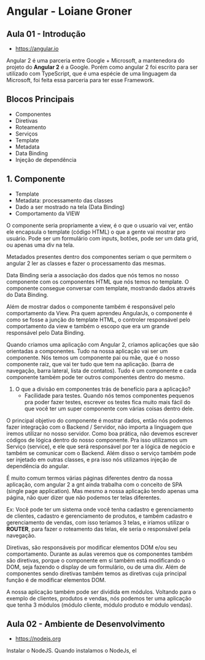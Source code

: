 # Angular - Loiane Groner

## Aula 01 - Introdução
- https://angular.io


Angular 2 é uma parceria entre Google + Microsoft, a mantenedora do projeto do **Angular 2** é a Google. Porém como angular 2 foi escrito para ser utilizado com TypeScript, que é uma espécie de uma linguagem da Microsoft, foi feita essa parceria para ter esse Framework.

## Blocos Principais
- Componentes
- Diretivas 
- Roteamento
- Serviços
- Template
- Metadata
- Data Binding
- Injeção de dependência 
  

## 1. Componente
- Template
- Metadata: processamento das classes
- Dado a ser mostrado na tela (Data Binding)
- Comportamento da VIEW 

O componente seria propriamente a view, é o que o usuario vai ver, então ele encapsula o template (código HTML) o que a gente vai mostrar pro usuário. Pode ser um formulário com inputs, botões, pode ser um data grid, ou apenas uma div na tela. 

Metadados presentes dentro dos componentes seriam o que permitem o angular 2 ler as classes e fazer o processamento das mesmas. 

Data Binding seria a associação dos dados que nós temos no nosso componente com os componentes HTML que nós temos no template. O componente consegue conversar com template, mostrando dados através do Data Binding. 

Além de mostrar dados o componente também é responsável pelo comportamento da View. Pra quem aprendeu AngularJs, o componente é como se fosse a junção do template HTML, o controler responsável pelo comportamento da view e também o escopo que era um grande responsável pelo Data Binding. 

Quando criamos uma aplicação com Angular 2, criamos aplicações que são orientadas a componentes. Tudo na nossa aplicação vai ser um componente. Nós temos um componente pai ou mãe, que é o nosso componente raiz, que vai ter tudo que tem na aplicação. (barra de navegação, barra lateral, lista de contatos). Tudo é um componente e cada componente também pode ter outros componentes dentro do mesmo.

1. O que a divisão em componentes trás de benefício para a aplicação?
   - Facilidade para testes. Quando nós temos componentes pequenos pra poder fazer testes, escrever os testes fica muito mais fácil do que você ter um super componente com várias coisas dentro dele. 

O principal objetivo do componente é mostrar dados, então nós podemos fazer integração com o Backend / Servidor, não importa a linguagem que iremos utilizar no nosso servidor. Como boa prática, não devemos escrever códigos de lógica dentro do nosso componente. Pra isso utilizamos um Serviço (service), e ele que será responsável por ter a lógica de negócio e também se comunicar com o Backend. Além disso o serviço também pode ser injetado em outras classes, e pra isso nós utilizamos injeção de dependência do angular.  

É muito comum termos várias páginas diferentes dentro da nossa aplicação, com angular 2 a gnt ainda trabalha com o conceito de SPA (single page application). Mas mesmo a nossa aplicação tendo apenas uma página, não quer dizer que não podemos ter telas diferentes. 

Ex: Você pode ter um sistema onde você tenha cadastro e gerenciamento de clientes, cadastro e gerenciamento de produtos, e também cadastro e gerenciamento de vendas, com isso teríamos 3 telas, e iríamos utilizar o **ROUTER**, para fazer o roteamento das telas, ele seria o responsável pela navegação. 

Diretivas, são responsáveis por modificar elementos DOM e/ou seu comportamento. Durante as aulas veremos que os componentes também são diretivas, porque o componente em sí também está modificando o DOM, seja fazendo o display de um formulário, ou de uma div. Além de componentes sendo diretivas também temos as diretivas cuja principal função é de modificar elementos DOM. 

A nossa aplicação também pode ser dividida em módulos. Voltando para o exemplo de clientes, produtos e vendas, nós podemos ter uma aplicação que tenha 3 módulos (módulo cliente, módulo produto e módulo vendas). 

## Aula 02 - Ambiente de Desenvolvimento

- https://nodejs.org 

Instalar o NodeJS. Quando instalamos o NodeJs, el
  

